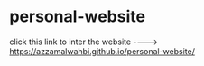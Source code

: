 # personal-website
click this link to inter the website ---->  https://azzamalwahbi.github.io/personal-website/
